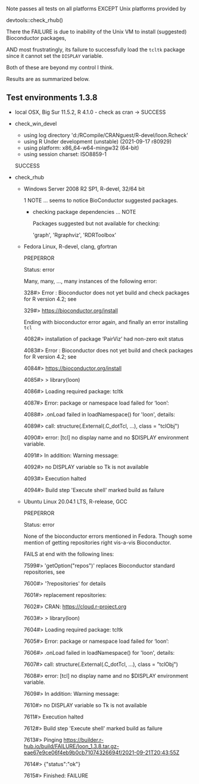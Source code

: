 Note passes all tests on all platforms EXCEPT Unix platforms provided by 

devtools::check_rhub()

There the FAILURE is due to inability of the Unix VM to install (suggested) Bioconductor packages, 

AND most frustratingly, its failure to successfully load the `tcltk` package since it cannot set the `DISPLAY` variable.

Both of these are beyond my control I think.

Results are as summarized below.


## Test environments  1.3.8

* local OSX, Big Sur 11.5.2,  R 4.1.0  - check as cran -> SUCCESS
* check_win_devel 
  * using log directory 'd:/RCompile/CRANguest/R-devel/loon.Rcheck'
  * using R Under development (unstable) (2021-09-17 r80929)
  * using platform: x86_64-w64-mingw32 (64-bit)
  * using session charset: ISO8859-1
  
  SUCCESS 
  
* check_rhub

  * Windows Server 2008 R2 SP1, R-devel, 32/64 bit
  
    1 NOTE  ... seems to notice BioConductor suggested packages.
    * checking package dependencies ... NOTE
    
      Packages suggested but not available for checking:
      
        'graph', 'Rgraphviz', 'RDRToolbox'
    
   * Fedora Linux, R-devel, clang, gfortran
   
     PREPERROR
   
     Status: error
     
     Many, many, ..., many instances of the following error:
     
     328#> Error : Bioconductor does not yet build and check packages for R version 4.2; see
     
     329#> https://bioconductor.org/install
     
     
     Ending with bioconductor error again, and finally an error installing `tcl` 
     
     4082#> installation of package ‘PairViz’ had non-zero exit status
     
     4083#> Error : Bioconductor does not yet build and check packages for R version 4.2; see
     
     4084#> https://bioconductor.org/install
     
     4085#> > library(loon)
     
     4086#> Loading required package: tcltk
     
     4087#> Error: package or namespace load failed for ‘loon’:
     
     4088#> .onLoad failed in loadNamespace() for 'loon', details:
     
     4089#> call: structure(.External(.C_dotTcl, ...), class = "tclObj")
     
     4090#> error: [tcl] no display name and no $DISPLAY environment variable.
     
     4091#> In addition: Warning message:
     
     4092#> no DISPLAY variable so Tk is not available
     
     4093#> Execution halted

     4094#> Build step 'Execute shell' marked build as failure


    
   * Ubuntu Linux 20.04.1 LTS, R-release, GCC
   
     PREPERROR
   
     Status: error
     
     None of the bioconductor errors mentioned in Fedora.  Though some
     mention of getting repositories right vis-a-vis Bioconductor.
     
     FAILS at end with the following lines:
     
     7599#> 'getOption("repos")' replaces Bioconductor standard repositories, see

     7600#> '?repositories' for details

     7601#> replacement repositories:
     
     7602#> CRAN: https://cloud.r-project.org
     
     7603#> > library(loon)
      
     7604#> Loading required package: tcltk
     
     7605#> Error: package or namespace load failed for ‘loon’:
     
     7606#> .onLoad failed in loadNamespace() for 'loon', details:
     
     7607#> call: structure(.External(.C_dotTcl, ...), class = "tclObj")
     
     7608#> error: [tcl] no display name and no $DISPLAY environment variable.
     
     7609#> In addition: Warning message:
     
     7610#> no DISPLAY variable so Tk is not available
      
     7611#> Execution halted
     
     7612#> Build step 'Execute shell' marked build as failure
     
     7613#> Pinging https://builder.r-hub.io/build/FAILURE/loon_1.3.8.tar.gz-eae67e9ce06f4eb9b0cb71074326694f/2021-09-21T20:43:55Z
     
     7614#> {"status":"ok"}
     
     7615#> Finished: FAILURE
     
     
     
     

